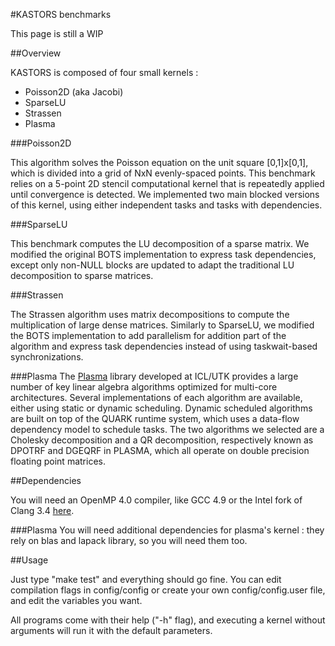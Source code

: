 #KASTORS benchmarks

This page is still a WIP

##Overview

KASTORS is composed of four small kernels :

* Poisson2D (aka Jacobi)
* SparseLU
* Strassen
* Plasma


###Poisson2D

This algorithm solves the Poisson equation on the unit square
[0,1]x[0,1], which is divided into a grid of NxN evenly-spaced
points. This benchmark relies on a 5-point 2D stencil computational
kernel that is repeatedly applied until convergence is detected. We
implemented two main blocked versions of this kernel, using either
independent tasks and tasks with dependencies.

###SparseLU

This benchmark computes the LU decomposition of a sparse matrix. We
modified the original BOTS implementation to express task dependencies,
except only non-NULL blocks are updated to adapt the traditional LU decomposition to sparse
matrices.

###Strassen

The Strassen algorithm uses matrix decompositions to compute the
multiplication of large dense matrices. Similarly to SparseLU, we
modified the BOTS implementation to add parallelism for addition part of the
algorithm and express task dependencies instead
of using taskwait-based synchronizations.


###Plasma
The [Plasma](http://icl.cs.utk.edu/plasma/) library developed at ICL/UTK provides a
large number of key linear algebra algorithms optimized for multi-core
architectures. Several implementations of each algorithm are
available, either using static or dynamic scheduling. Dynamic
scheduled algorithms are built on top of the QUARK
runtime system, which uses a data-flow dependency model to schedule
tasks. The two algorithms we selected are a Cholesky decomposition and
a QR decomposition, respectively known as DPOTRF and DGEQRF in PLASMA,
which all operate on double precision floating point matrices.


##Dependencies

You will need an OpenMP 4.0 compiler, like GCC 4.9 or the Intel fork of Clang 3.4 [here](http://clang-omp.github.io/).

###Plasma
You will need additional dependencies for plasma's kernel : they rely on blas and lapack library, so you will need them too.


##Usage

Just type "make test" and everything should go fine.
You can edit compilation flags in config/config or create your own config/config.user file, and edit the variables you want.

All programs come with their help ("-h" flag), and executing a kernel without arguments will run
it with the default parameters.


